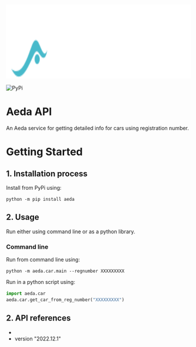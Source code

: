 
<img src="resources/aeda-logo.svg" alt="mypic" style="width:600px; height:200px"/>

![PyPi](https://img.shields.io/pypi/v/aeda?label=pypi%20package)

# Aeda API 
An Aeda service for getting detailed info for cars using registration number.

# Getting Started
## 1.	Installation process
Install from PyPi using:
```console
python -m pip install aeda
```
## 2. Usage
Run either using command line or as a python library.


### Command line
Run from command line using:
```console
python -m aeda.car.main --regnumber XXXXXXXXX
``` 
Run in a python script using:
```python
import aeda.car
aeda.car.get_car_from_reg_number("XXXXXXXXX")
``` 


## 2.	API references



- 
- version "2022.12.1"